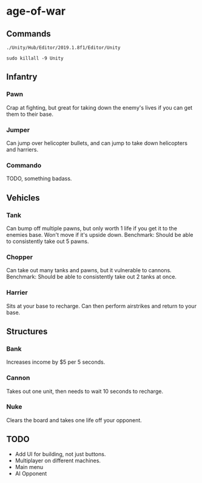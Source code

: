 # age-of-war

## Commands

`./Unity/Hub/Editor/2019.1.8f1/Editor/Unity`

`sudo killall -9 Unity`

## Infantry

### Pawn

Crap at fighting, but great for taking down the enemy's lives if you can get them to their base.

### Jumper

Can jump over helicopter bullets, and can jump to take down helicopters and harriers.

### Commando

TODO, something badass.

## Vehicles

### Tank

Can bump off multiple pawns, but only worth 1 life if you get it to the enemies base.
Won't move if it's upside down.
Benchmark: Should be able to consistently take out 5 pawns.

### Chopper

Can take out many tanks and pawns, but it vulnerable to cannons.
Benchmark: Should be able to consistently take out 2 tanks at once.

### Harrier

Sits at your base to recharge. Can then perform airstrikes and return to your base.

## Structures

### Bank

Increases income by $5 per 5 seconds.

### Cannon

Takes out one unit, then needs to wait 10 seconds to recharge.

### Nuke

Clears the board and takes one life off your opponent.

## TODO

 - Add UI for building, not just buttons.
 - Multiplayer on different machines.
 - Main menu
 - AI Opponent



